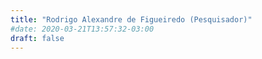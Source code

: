 ```yaml
---
title: "Rodrigo Alexandre de Figueiredo (Pesquisador)"
#date: 2020-03-21T13:57:32-03:00
draft: false
---
```


